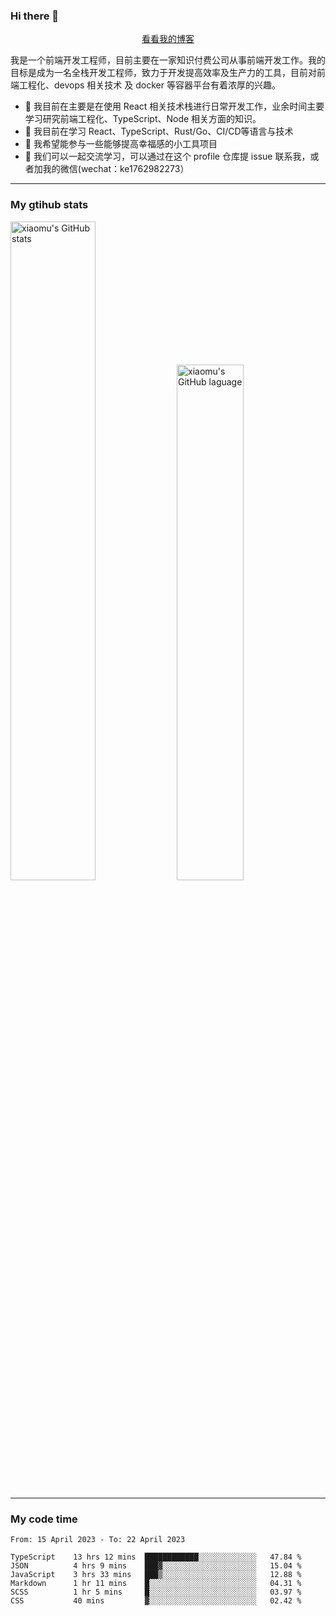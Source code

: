 ### Hi there 👋

<p align="center">
  <a href="https://blog.realjacket.site/">看看我的博客</a>
</p>

我是一个前端开发工程师，目前主要在一家知识付费公司从事前端开发工作。我的目标是成为一名全栈开发工程师，致力于开发提高效率及生产力的工具，目前对前端工程化、devops 相关技术 及 docker 等容器平台有着浓厚的兴趣。

- 🔭 我目前在主要是在使用 React 相关技术栈进行日常开发工作，业余时间主要学习研究前端工程化、TypeScript、Node 相关方面的知识。
- 🌱 我目前在学习 React、TypeScript、Rust/Go、CI/CD等语言与技术
- 👯 我希望能参与一些能够提高幸福感的小工具项目
- 💬 我们可以一起交流学习，可以通过在这个 profile 仓库提 issue 联系我，或者加我的微信(wechat：ke1762982273）

***

### My gtihub stats

<a><img src="https://github-readme-stats-git-masterrstaa-rickstaa.vercel.app/api?username=real-jacket&&show_icons=true" title="xiaomu's GitHub stats" alt="xiaomu's GitHub stats" style="width:52%;"/></a>
<a><img src="https://github-readme-stats-git-masterrstaa-rickstaa.vercel.app/api/top-langs/?username=real-jacket&layout=compact" title="xiaomu's GitHub laguage" alt="xiaomu's GitHub laguage" style="width:46%;"/><a/>

***

### My code time

<!--START_SECTION:waka-->

```text
From: 15 April 2023 - To: 22 April 2023

TypeScript    13 hrs 12 mins  ████████████░░░░░░░░░░░░░   47.84 %
JSON          4 hrs 9 mins    ███▓░░░░░░░░░░░░░░░░░░░░░   15.04 %
JavaScript    3 hrs 33 mins   ███▒░░░░░░░░░░░░░░░░░░░░░   12.88 %
Markdown      1 hr 11 mins    █░░░░░░░░░░░░░░░░░░░░░░░░   04.31 %
SCSS          1 hr 5 mins     █░░░░░░░░░░░░░░░░░░░░░░░░   03.97 %
CSS           40 mins         ▓░░░░░░░░░░░░░░░░░░░░░░░░   02.42 %
```

<!--END_SECTION:waka-->
